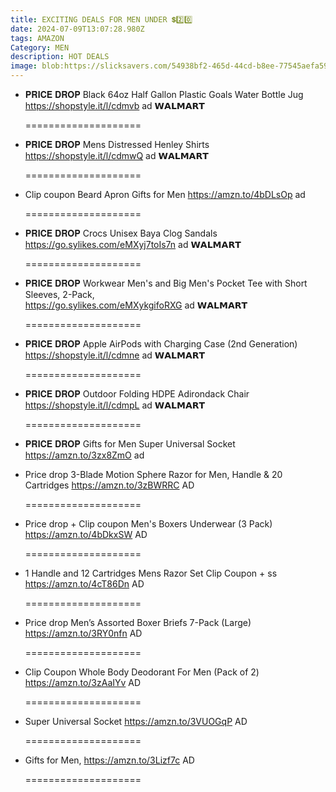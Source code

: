 ```yaml
---
title: EXCITING DEALS FOR MEN UNDER 💲2️⃣0️⃣
date: 2024-07-09T13:07:28.980Z
tags: AMAZON
Category: MEN
description: HOT DEALS
image: blob:https://slicksavers.com/54938bf2-465d-44cd-b8ee-77545aefa593
---
```

* 𝐏𝐑𝐈𝐂𝐄 𝐃𝐑𝐎𝐏
   Black 64oz Half Gallon Plastic Goals Water Bottle Jug 
  https://shopstyle.it/l/cdmvb  ad 
  𝗪𝗔𝗟𝗠𝗔𝗥𝗧

  \====================
* 𝐏𝐑𝐈𝐂𝐄 𝐃𝐑𝐎𝐏
    Mens Distressed Henley Shirts
  https://shopstyle.it/l/cdmwQ  ad 
  𝗪𝗔𝗟𝗠𝗔𝗥𝗧

  \====================
* Clip coupon
   Beard Apron Gifts for Men 
  https://amzn.to/4bDLsOp  ad 

  \====================
* 𝐏𝐑𝐈𝐂𝐄 𝐃𝐑𝐎𝐏
   Crocs Unisex Baya Clog Sandals\
  https://go.sylikes.com/eMXyj7toIs7n  ad 
  𝗪𝗔𝗟𝗠𝗔𝗥𝗧

  \====================
* 𝐏𝐑𝐈𝐂𝐄 𝐃𝐑𝐎𝐏
   Workwear Men's and Big Men's Pocket Tee with Short Sleeves, 2-Pack,\
  https://go.sylikes.com/eMXykgifoRXG   ad 
  𝗪𝗔𝗟𝗠𝗔𝗥𝗧

  \====================
* 𝐏𝐑𝐈𝐂𝐄 𝐃𝐑𝐎𝐏
   Apple AirPods with Charging Case (2nd Generation)\
  https://shopstyle.it/l/cdmne ad 
  𝗪𝗔𝗟𝗠𝗔𝗥𝗧

  \====================
* 𝐏𝐑𝐈𝐂𝐄 𝐃𝐑𝐎𝐏
   Outdoor Folding HDPE Adirondack Chair\
  https://shopstyle.it/l/cdmpL  ad 
  𝗪𝗔𝗟𝗠𝗔𝗥𝗧

  \====================
* 𝐏𝐑𝐈𝐂𝐄 𝐃𝐑𝐎𝐏
   Gifts for Men Super Universal Socket\
  https://amzn.to/3zx8ZmO   ad
* Price drop
  3-Blade Motion Sphere Razor for Men, Handle & 20 Cartridges
  https://amzn.to/3zBWRRC
  AD

  \====================
* Price drop + Clip coupon
  Men's Boxers Underwear (3 Pack)
  https://amzn.to/4bDkxSW
  AD

  \====================
* 1 Handle and 12 Cartridges Mens Razor Set 
  Clip Coupon  + ss
  https://amzn.to/4cT86Dn
  AD

  \====================
* Price drop
  Men’s Assorted Boxer Briefs 7-Pack (Large)
  https://amzn.to/3RY0nfn
  AD

  \====================
* Clip Coupon
  Whole Body Deodorant For Men (Pack of 2) 
  https://amzn.to/3zAaIYv
  AD

  \====================
* Super Universal Socket
  https://amzn.to/3VUOGqP
  AD

  \====================
* Gifts for Men,
  https://amzn.to/3Lizf7c
  AD

  \====================